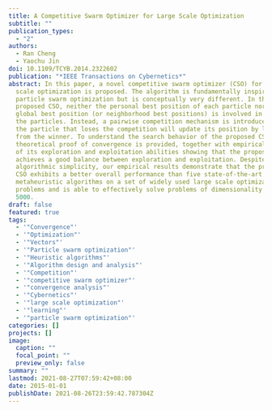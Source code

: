```yaml
---
title: A Competitive Swarm Optimizer for Large Scale Optimization
subtitle: ""
publication_types:
  - "2"
authors:
  - Ran Cheng
  - Yaochu Jin
doi: 10.1109/TCYB.2014.2322602
publication: "*IEEE Transactions on Cybernetics*"
abstract: In this paper, a novel competitive swarm optimizer (CSO) for large
  scale optimization is proposed. The algorithm is fundamentally inspired by the
  particle swarm optimization but is conceptually very different. In the
  proposed CSO, neither the personal best position of each particle nor the
  global best position (or neighborhood best positions) is involved in updating
  the particles. Instead, a pairwise competition mechanism is introduced, where
  the particle that loses the competition will update its position by learning
  from the winner. To understand the search behavior of the proposed CSO, a
  theoretical proof of convergence is provided, together with empirical analysis
  of its exploration and exploitation abilities showing that the proposed CSO
  achieves a good balance between exploration and exploitation. Despite its
  algorithmic simplicity, our empirical results demonstrate that the proposed
  CSO exhibits a better overall performance than five state-of-the-art
  metaheuristic algorithms on a set of widely used large scale optimization
  problems and is able to effectively solve problems of dimensionality up to
  5000.
draft: false
featured: true
tags:
  - '"Convergence"'
  - '"Optimization"'
  - '"Vectors"'
  - '"Particle swarm optimization"'
  - '"Heuristic algorithms"'
  - '"Algorithm design and analysis"'
  - '"Competition"'
  - '"competitive swarm optimizer"'
  - '"convergence analysis"'
  - '"Cybernetics"'
  - '"large scale optimization"'
  - '"learning"'
  - '"particle swarm optimization"'
categories: []
projects: []
image:
  caption: ""
  focal_point: ""
  preview_only: false
summary: ""
lastmod: 2021-08-27T07:59:42+08:00
date: 2015-01-01
publishDate: 2021-08-26T23:59:42.787304Z
---
```

